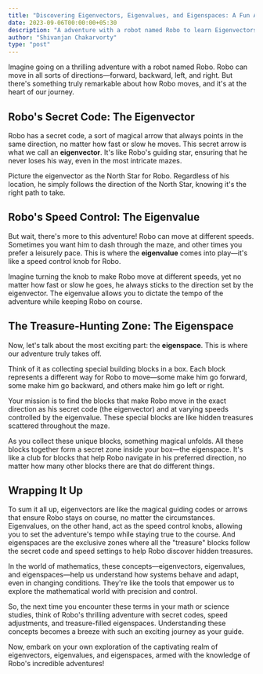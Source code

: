 ```yaml
---
title: "Discovering Eigenvectors, Eigenvalues, and Eigenspaces: A Fun Adventure"
date: 2023-09-06T00:00:00+05:30
description: "A adventure with a robot named Robo to learn Eigenvectors, Eigenvalues, and Eigenspaces"
author: "Shivanjan Chakarvorty"
type: "post"
---
```


Imagine going on a thrilling adventure with a robot named Robo. Robo can move in all sorts of directions—forward, backward, left, and right. But there's something truly remarkable about how Robo moves, and it's at the heart of our journey.

## Robo's Secret Code: The Eigenvector

Robo has a secret code, a sort of magical arrow that always points in the same direction, no matter how fast or slow he moves. This secret arrow is what we call an **eigenvector**. It's like Robo's guiding star, ensuring that he never loses his way, even in the most intricate mazes.

Picture the eigenvector as the North Star for Robo. Regardless of his location, he simply follows the direction of the North Star, knowing it's the right path to take.

## Robo's Speed Control: The Eigenvalue

But wait, there's more to this adventure! Robo can move at different speeds. Sometimes you want him to dash through the maze, and other times you prefer a leisurely pace. This is where the **eigenvalue** comes into play—it's like a speed control knob for Robo.

Imagine turning the knob to make Robo move at different speeds, yet no matter how fast or slow he goes, he always sticks to the direction set by the eigenvector. The eigenvalue allows you to dictate the tempo of the adventure while keeping Robo on course.

## The Treasure-Hunting Zone: The Eigenspace

Now, let's talk about the most exciting part: the **eigenspace**. This is where our adventure truly takes off.

Think of it as collecting special building blocks in a box. Each block represents a different way for Robo to move—some make him go forward, some make him go backward, and others make him go left or right.

Your mission is to find the blocks that make Robo move in the exact direction as his secret code (the eigenvector) and at varying speeds controlled by the eigenvalue. These special blocks are like hidden treasures scattered throughout the maze.

As you collect these unique blocks, something magical unfolds. All these blocks together form a secret zone inside your box—the eigenspace. It's like a club for blocks that help Robo navigate in his preferred direction, no matter how many other blocks there are that do different things.

## Wrapping It Up

To sum it all up, eigenvectors are like the magical guiding codes or arrows that ensure Robo stays on course, no matter the circumstances. Eigenvalues, on the other hand, act as the speed control knobs, allowing you to set the adventure's tempo while staying true to the course. And eigenspaces are the exclusive zones where all the "treasure" blocks follow the secret code and speed settings to help Robo discover hidden treasures.

In the world of mathematics, these concepts—eigenvectors, eigenvalues, and eigenspaces—help us understand how systems behave and adapt, even in changing conditions. They're like the tools that empower us to explore the mathematical world with precision and control.

So, the next time you encounter these terms in your math or science studies, think of Robo's thrilling adventure with secret codes, speed adjustments, and treasure-filled eigenspaces. Understanding these concepts becomes a breeze with such an exciting journey as your guide.

Now, embark on your own exploration of the captivating realm of eigenvectors, eigenvalues, and eigenspaces, armed with the knowledge of Robo's incredible adventures!